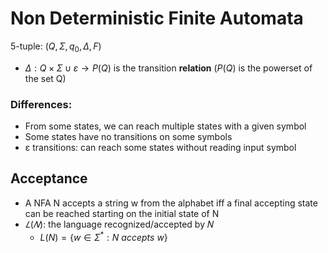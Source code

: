 # Non Deterministic Finite Automata
5-tuple: $(Q, \Sigma, q_0, \Delta, F)$  
+ $\Delta: Q \times {\Sigma \cup {\varepsilon}} \rightarrow P(Q)$ is the transition **relation** ($P(Q)$ is the powerset of the set Q)

### Differences:
+ From some states, we can reach multiple states with a given symbol
+ Some states have no transitions on some symbols
+ ε transitions: can reach some states without reading input symbol
  
## Acceptance
+ A NFA N accepts a string w from the alphabet iff a final accepting state can be reached starting on the initial state of N
+ $𝐿(𝑁)$: the language recognized/accepted by 𝑁
  + $L(N) = \{w \in \Sigma^*: N \ accepts \ w\}$
